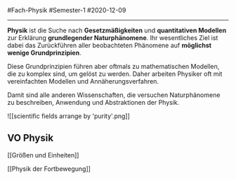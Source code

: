 #Fach-Physik #Semester-1  #2020-12-09

---

**Physik** ist die Suche nach **Gesetzmäßigkeiten** und **quantitativen Modellen** zur Erklärung **grundlegender Naturphänomene**. Ihr wesentliches Ziel ist dabei das Zurückführen aller beobachteten Phänomene auf **möglichst wenige Grundprinzipien**. 

Diese Grundprinzipien führen aber oftmals zu mathematischen Modellen, die zu komplex sind, um gelöst zu werden. Daher arbeiten Physiker oft mit vereinfachten Modellen und Annäherungsverfahren.

Damit sind alle anderen Wissenschaften, die versuchen Naturphänomene zu beschreiben, Anwendung und Abstraktionen der Physik.

![[scientific fields arrange by 'purity'.png]]

## VO Physik
[[Größen und Einheiten]]

[[Physik der Fortbewegung]]
